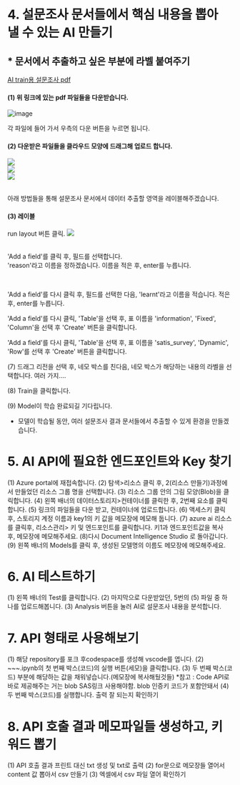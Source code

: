 # 4. 설문조사 문서들에서 핵심 내용을 뽑아 낼 수 있는 AI 만들기

## * 문서에서 추출하고 싶은 부분에 라벨 붙여주기
  
[AI train용 설문조사 pdf](https://github.com/pmj-chosim/azureappdeploy/tree/main/filedown/train)  
  
#### (1) 위 링크에 있는 pdf 파일들을 다운받습니다.  

![image](https://github.com/pmj-chosim/azureappdeploy/assets/114579651/c9a78ec8-45d6-40f5-9587-1470e9c7c013)

각 파일에 들어 가서 우측의 다운 버튼을 누르면 됩니다.

  
#### (2) 다운받은 파일들을 클라우드 모양에 드래그해 업로드 합니다.  
![](https://github.com/pmj-chosim/azureappdeploy/raw/main/img/14.png)  
![](https://github.com/pmj-chosim/azureappdeploy/raw/main/img/15.png)    
![](https://github.com/pmj-chosim/azureappdeploy/raw/main/img/16.png)  

   <br>
아래 방법들을 통해 설문조사 문서에서 데이터 추출할 영역을 레이블해주겠습니다.  

#### (3) 레이블
run layout 버튼 클릭.
![](https://github.com/pmj-chosim/azureappdeploy/raw/main/img/gif1.gif)   
<br>

'Add a field'를 클릭 후, 필드를 선택합니다.  
'reason'라고 이름을 정하겠습니다. 이름을 적은 후, enter를 누릅니다.  

<br>
  
'Add a field'를 다시 클릭 후, 필드를 선택한 다음, 'learnt'라고 이름을 적습니다. 적은 후, enter를 누릅니다.

'Add a field'를 다시 클릭, 'Table'을 선택 후, 표 이름을 'information', 'Fixed', 'Column'을 선택 후 'Create' 버튼을 클릭합니다.  

'Add a field'를 다시 클릭, 'Table'을 선택 후, 표 이름을 'satis_survey', 'Dynamic', 'Row'를 선택 후 'Create' 버튼을 클릭합니다.  


(7) 드래그 리전을 선택 후, 네모 박스를 친다음, 네모 박스가 해당하는 내용의 라벨을 선택합니다.
여러 가지....

(8) Train을 클릭합니다.

(9) Model이 학습 완료되길 기다립니다.


- 모델이 학습될 동안, 여러 설문조사 결과 문서들에서 추출할 수 있게 환경을 만들겠습니다.

# 5. AI API에 필요한 엔드포인트와 Key 찾기
(1) Azure portal에 재접속합니다.
(2) 탐색>리소스 클릭 후, 2(리소스 만들기)과정에서 만들었던 리소스 그룹 명을 선택합니다.
(3) 리소스 그룹 안의 그림 모양(Blob)을 클릭합니다.
(4) 왼쪽 배너의 데이터스토리지>컨테이너를 클릭한 후, 2번째 요소를 클릭합니다.
(5) 링크의 파일들을 다운 받고, 컨테이너에 업로드합니다.
(6) 액세스키 클릭 후, 스토리지 계정 이름과 key1의 키 값을 메모장에 메모해 둡니다.
(7) azure ai 리소스를 클릭후, 리소스관리> 키 및 엔드포인트를 클릭합니다. 키1과 엔드포인트값을 복사 후, 메모장에 메모해주세요.
(8)다시 Document Intelligence Studio 로 돌아갑니다.
(9) 왼쪽 배너의 Models를 클릭 후, 생성된 모델명의 이름도 메모장에 메모해주세요.

# 6. AI 테스트하기
(1) 왼쪽 배너의 Test를 클릭합니다.
(2) 마지막으로 다운받았던, 5번의 (5) 파일 중 하나를 업로드해봅니다.
(3) Analysis 버튼을 눌러 AI로 설문조사 내용을 분석합니다.

# 7. API 형태로 사용해보기
(1) 해당 repository를 포크 후codespace를 생성해 vscode를 엽니다.
(2) ~~~.ipynb의 첫 번째 박스(코드)의 실행 버튼(세모)을 클릭합니다.
(3) 두 번째 박스(코드) 부분에 해당하는 값을 채워넣습니다.(메모장에 복사해뒀것들)
*참고 : Code API로 바로 제공해주는 거는 blob SAS링크 사용해야함. blob 인증키 코드가 포함안돼서
(4) 두 번째 박스(코드)를 실행합니다.
출력 잘 되는지 확인하기

# 8. API 호출 결과 메모파일들 생성하고, 키워드 뽑기
(1) API 호출 결과 프린트 대신 txt 생성 및 txt로 출력
(2) for문으로 메모장들 열어서 content 값 뽑아서 csv 만들기
(3) 엑셀에서 csv 파일 열어 확인하기

